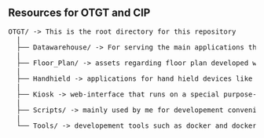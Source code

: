 ## Resources for OTGT and CIP

<pre>
OTGT/ -> This is the root directory for this repository
  |
  ├── Datawarehouse/ -> For serving the main applications that the rest of the repository depends on
  |
  ├── Floor_Plan/ -> assets regarding floor plan developed with Ink Scape
  |
  ├── Handhield -> applications for hand hield devices like a battery equipped Raspberry Pi
  |
  ├── Kiosk -> web-interface that runs on a special purpose-locked-down device
  |
  ├── Scripts/ -> mainly used by me for developement convenience
  |
  └── Tools/ -> developement tools such as docker and docker-compose scripts
</pre>
